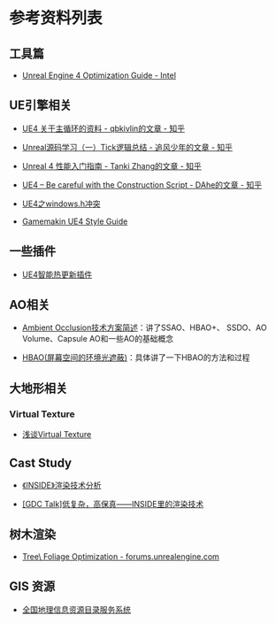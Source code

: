 # 参考资料列表

## 工具篇

* [Unreal Engine 4 Optimization Guide - Intel](https://software.intel.com/content/www/us/en/develop/articles/unreal-engine-4-optimization-tutorial-part-1.html)

## UE引擎相关

* [UE4 关于主循环的资料 - qbkivlin的文章 - 知乎](https://zhuanlan.zhihu.com/p/225465983)

* [Unreal源码学习（一）Tick逻辑总结 - 追风少年的文章 - 知乎](https://zhuanlan.zhihu.com/p/263564514)

* [Unreal 4 性能入门指南 - Tanki Zhang的文章 - 知乎](https://zhuanlan.zhihu.com/p/36851846)

* [UE4 – Be careful with the Construction Script - DAhe的文章 - 知乎](https://zhuanlan.zhihu.com/p/68398185)

* [UE4之windows.h冲突](https://blog.csdn.net/g0415shenw/article/details/108219820)

* [Gamemakin UE4 Style Guide](https://github.com/Allar/ue4-style-guide)

## 一些插件

* [UE4智能热更新插件](https://zhuanlan.zhihu.com/p/179304693)

## AO相关

* [Ambient Occlusion技术方案简述](https://www.jianshu.com/p/7d0704442306)：讲了SSAO、HBAO+、
SSDO、AO Volume、Capsule AO和一些AO的基础概念

* [HBAO(屏幕空间的环境光遮蔽)](https://zhuanlan.zhihu.com/p/103683536)：具体讲了一下HBAO的方法和过程

## 大地形相关

### Virtual Texture

* [浅谈Virtual Texture](https://zhuanlan.zhihu.com/p/138484024)

## Cast Study

* [《INSIDE》渲染技术分析](https://zhuanlan.zhihu.com/p/161426816)

* [[GDC Talk]低复杂，高保真——INSIDE里的渲染技术](https://zhuanlan.zhihu.com/p/161367110)

## 树木渲染

* [Tree\ Foliage Optimization - forums.unrealengine.com](https://forums.unrealengine.com/development-discussion/rendering/1630394-tree-foliage-optimization)

## GIS 资源

* [全国地理信息资源目录服务系统](https://www.webmap.cn/main.do?method=index)
